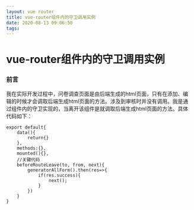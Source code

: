```yaml
---
layout: vue router
title: vue-router组件内的守卫调用实例
date: 2020-08-13 09:06:50
tags:
---
```

# vue-router组件内的守卫调用实例
<!--more-->

### 前言
我在实际开发过程中，问卷调查页面是由后端生成的html页面，只有在添加、编辑的时候才会调取后端生成html页面的方法。涉及到审核时并没有调用。我是通过组件内的守卫实现的，当离开该组件是就调取后端生成html页面的方法。具体代码如下：

```
export default{
    data(){
        return{}
    },
    methods:{},
    mounted(){},
    //关键代码
    beforeRouteLeave(to, from, next){
        generatorAllForm().then(res=>{
            if(res.success){
                next();
            }
        })
    }
}
```
